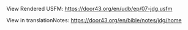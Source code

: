View Rendered USFM: https://door43.org/en/udb/ep/07-jdg.usfm

View in translationNotes: https://door43.org/en/bible/notes/jdg/home
